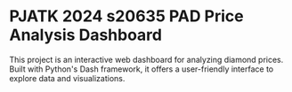 PJATK 2024 s20635 PAD Price Analysis Dashboard
==============================

This project is an interactive web dashboard for analyzing diamond prices.
Built with Python's Dash framework, it offers a user-friendly interface to explore data and visualizations.
